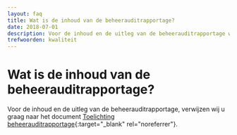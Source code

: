 ```yaml
---
layout: faq
title: Wat is de inhoud van de beheerauditrapportage?
date: 2018-07-01
description: Voor de inhoud en de uitleg van de beheerauditrapportage wordt verwezen naar het document 'Toelichting beheerauditrapportage'.
trefwoorden: kwaliteit
---
```


# Wat is de inhoud van de beheerauditrapportage?

Voor de inhoud en de uitleg van de beheerauditrapportage, verwijzen wij u graag naar het document [Toelichting beheerauditrapportage](http://www.geobasisregistraties.nl/basisregistraties/documenten/rapport/2014/9/toelichting-beheerauditrapportage/toelichting-beheeraudirtapportage-25072014){:target="_blank" rel="noreferrer"}.
